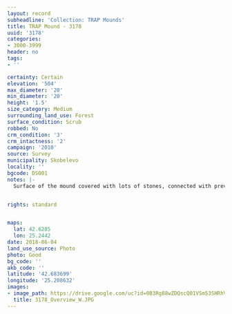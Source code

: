 ```yaml
---
layout: record
subheadline: 'Collection: TRAP Mounds'
title: TRAP Mound - 3178
uuid: '3178'
categories:
- 3000-3999
header: no
tags:
- ''

certainty: Certain
elevation: '504'
max_diameter: '20'
min_diameter: '20'
height: '1.5'
size_category: Medium
surrounding_land_use: Forest
surface_condition: Scrub
robbed: No
crm_condition: '3'
crm_intactness: '2'
campaign: '2010'
source: Survey
municipality: Skobelevo
locality: ''
bgcode: DS001
notes: |-
  Surface of the mound covered with lots of stones, connected with previous object, part of military structure?.


rights: standard


maps:
  lat: 42.6285
  lon: 25.2442
date: 2018-06-04
land_use_source: Photo
photo: Good
bg_code: ''
akb_code: ''
latitude: '42.683699'
longitude: '25.208632'
images:
- image_path: https://drive.google.com/uc?id=0B3Rg88wZDQscQ01VSm53SHRhVzA
  title: 3178_Overview_W.JPG
---
```

